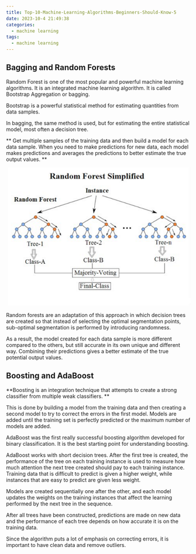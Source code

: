 ```yaml
---
title: Top-10-Machine-Learning-Algorithms-Beginners-Should-Know-5
date: 2023-10-4 21:49:38
categories:
  - machine learning
tags:
  - machine learning
---
```


## Bagging and Random Forests

Random Forest is one of the most popular and powerful machine learning algorithms. It is an integrated machine learning algorithm. It is called Bootstrap Aggregation or bagging.

Bootstrap is a powerful statistical method for estimating quantities from data samples.

In bagging, the same method is used, but for estimating the entire statistical model, most often a decision tree.

** Get multiple samples of the training data and then build a model for each data sample. When you need to make predictions for new data, each model makes predictions and averages the predictions to better estimate the true output values. **

![Snipaste_2023-10-04_21-51-47](https://raw.githubusercontent.com/KXHH2021/seveimg/main/img/202310042151693.png)

Random forests are an adaptation of this approach in which decision trees are created so that instead of selecting the optimal segmentation points, sub-optimal segmentation is performed by introducing randomness.

As a result, the model created for each data sample is more different compared to the others, but still accurate in its own unique and different way. Combining their predictions gives a better estimate of the true potential output values.

## Boosting and AdaBoost

**Boosting is an integration technique that attempts to create a strong classifier from multiple weak classifiers. **

This is done by building a model from the training data and then creating a second model to try to correct the errors in the first model. Models are added until the training set is perfectly predicted or the maximum number of models are added.

AdaBoost was the first really successful boosting algorithm developed for binary classification. It is the best starting point for understanding boosting.

AdaBoost works with short decision trees.
After the first tree is created, the performance of the tree on each training instance is used to measure how much attention the next tree created should pay to each training instance. Training data that is difficult to predict is given a higher weight, while instances that are easy to predict are given less weight.

Models are created sequentially one after the other, and each model updates the weights on the training instances that affect the learning performed by the next tree in the sequence.

After all trees have been constructed, predictions are made on new data and the performance of each tree depends on how accurate it is on the training data.

Since the algorithm puts a lot of emphasis on correcting errors, it is important to have clean data and remove outliers.